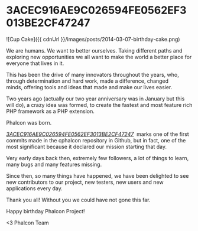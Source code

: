 3ACEC916AE9C026594FE0562EF3013BE2CF47247
========================================

![Cup Cake]({{ cdnUrl }}/images/posts/2014-03-07-birthday-cake.png)

We are humans. We want to better ourselves. Taking different paths and 
exploring new opportunities we all want to make the world a better place for 
everyone that lives in it.

This has been the drive of many innovators throughout the years, who, through 
determination and hard work, made a difference, changed minds, offering tools 
and ideas that made and make our lives easier.

Two years ago (actually our two year anniversary was in January but this will 
do), a crazy idea was formed, to create the fastest and most feature rich PHP 
framework as a PHP extension.

Phalcon was born.

[*3ACEC916AE9C026594FE0562EF3013BE2CF47247*](https://github.com/phalcon/cphalcon/commit/3acec916ae9c026594fe0562ef3013be2cf47247) 
marks one of the first commits made in the cphalcon repository in Github, but 
in fact, one of the most significant because it declared our mission starting 
that day.

Very early days back then, extremely few followers, a lot of things to learn, 
many bugs and many features missing.

Since then, so many things have happened, we have been delighted to see new 
contributors to our project, new testers, new users and new applications every 
day.

Thank you all! Without you we could have not gone this far. 

Happy birthday Phalcon Project!


<3 Phalcon Team
